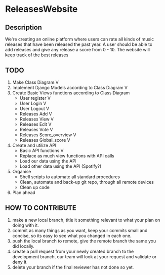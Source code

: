 # ReleasesWebsite

## Description

We're creating an online platform where users can rate all kinds of music releases that have been released the past year.
A user should be able to add releases and give any release a score from 0 - 10.
The website will keep track of the best releases

## TODO

1. Make Class Diagram V
2. Implement Django Models according to Class Diagram V
3. Create Basic Views functions according to Class Diagram
    * User register V
    * User Login V
    * User Logout V
    * Releases Add V
    * Releases View V
    * Releases Edit V
    * Releases Vote V
    * Releases Score_overview V
    * Releases Global_score V
4. Create and utilize API
    * Basic API functions V
    * Replace as much view functions with API calls
    * Load our data using the API
    * Load other data using the API (Spotify?)
6. Organise
    * Shell scripts to automate all standard procedures
    * Clean, automate and back-up git repo, through all remote devices
    * Clean up code
8. Plan ahead

## HOW TO CONTRIBUTE

1. make a new local branch, title it something relevant to what your plan on doing with it.
2. commit as many things as you want, keep your commits small and concise, so its easy to see what you changed in each one.
3. push the local branch to remote, give the remote branch the same you did locally.
4. create a pull request from your newly created branch to the development branch, our team will look at your request and validate or deny it.
5. delete your branch if the final reviewer has not done so yet.
